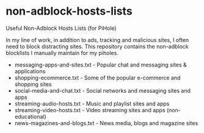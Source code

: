 # non-adblock-hosts-lists
Useful Non-Adblock Hosts Lists (for PiHole)

In my line of work, in addition to ads, tracking and malicious sites, I often need to block distracting sites. This repository contains the non-adblock blocklists I manually maintain for my piholes.

* messaging-apps-and-sites.txt - Popular chat and messaging sites & applications
* shopping-ecommerce.txt	- Some of the popular e-commerce and shopping sites
* social-media-and-chat.txt	- Social networks and messaging sites and apps
* streaming-audio-hosts.txt	- Music and playlist sites and apps
* streaming-video-hosts.txt - Video streaming sites and apps (non-educational)
* news-magazines-and-blogs.txt - News media, blogs and magazine sites
